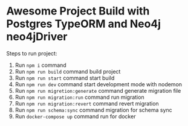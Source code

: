# Awesome Project Build with Postgres TypeORM and Neo4j neo4jDriver

Steps to run project:

1. Run `npm i` command
2. Run `npm run build` command build project
3. Run `npm run start` command start build
4. Run `npm run dev` command start development mode with nodemon
5. Run `npm run migretion:generate` command generate migration file
6. Run `npm run migration:run` command run migration
7. Run `npm run migration:revert` command revert migration
8. Run `npm run schema:sync` command migration for schema sync
9. Run `docker-compose up` command run for docker
